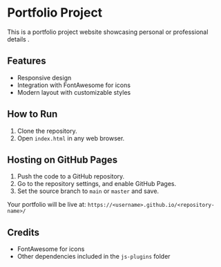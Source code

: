 
# Portfolio Project

This is a portfolio project website showcasing personal or professional details .

## Features

- Responsive design
- Integration with FontAwesome for icons
- Modern layout with customizable styles

## How to Run

1. Clone the repository.
2. Open `index.html` in any web browser.

## Hosting on GitHub Pages

1. Push the code to a GitHub repository.
2. Go to the repository settings, and enable GitHub Pages.
3. Set the source branch to `main` or `master` and save.

Your portfolio will be live at: `https://<username>.github.io/<repository-name>/`

## Credits

- FontAwesome for icons
- Other dependencies included in the `js-plugins` folder

